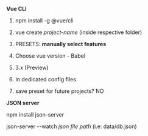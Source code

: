 **Vue CLI**

01. npm install -g @vue/cli

02. vue create *project-name* (inside respective folder)
        
03. PRESETS: **manually select features**
        
04. Choose vue version - Babel
        
05. 3.x (Preview)
        
06. In dedicated config files
        
07. save preset for future projects? NO


**JSON server**

npm install json-server

json-server --watch *json file path* (i.e: data/db.json)